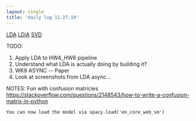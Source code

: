 ```yaml
---
layout: single
title: 'daily log 11.27.19'
---
```


[LDA](https://scikit-learn.org/stable/modules/generated/sklearn.discriminant_analysis.LinearDiscriminantAnalysis.html)
[LDiA](https://scikit-learn.org/stable/modules/generated/sklearn.decomposition.LatentDirichletAllocation.html)
[SVD](https://en.wikipedia.org/wiki/Singular_value_decomposition)

TODO:
1. Apply LDA to HW4_HW6 pipeline
2. Understand what LDA is actually doing by building it? 
3. WK9 ASYNC -- Paper
4. Look at screenshots from LDA async... 

NOTES:
Fun with confusion matricies
https://stackoverflow.com/questions/2148543/how-to-write-a-confusion-matrix-in-python


`
You can now load the model via spacy.load('en_core_web_sm')
`
